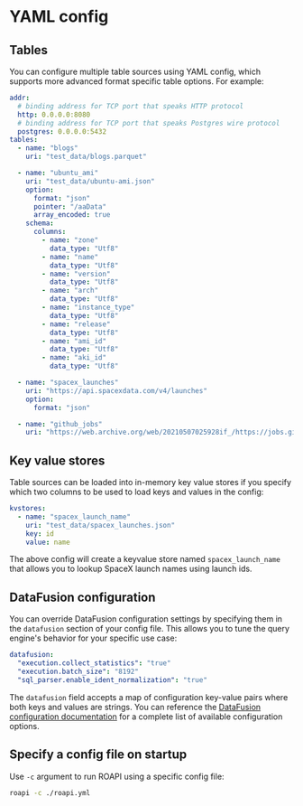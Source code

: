 # YAML config

## Tables

You can configure multiple table sources using YAML config, which supports more
advanced format specific table options. For example:

```yaml
addr:
  # binding address for TCP port that speaks HTTP protocol
  http: 0.0.0.0:8080
  # binding address for TCP port that speaks Postgres wire protocol
  postgres: 0.0.0.0:5432
tables:
  - name: "blogs"
    uri: "test_data/blogs.parquet"

  - name: "ubuntu_ami"
    uri: "test_data/ubuntu-ami.json"
    option:
      format: "json"
      pointer: "/aaData"
      array_encoded: true
    schema:
      columns:
        - name: "zone"
          data_type: "Utf8"
        - name: "name"
          data_type: "Utf8"
        - name: "version"
          data_type: "Utf8"
        - name: "arch"
          data_type: "Utf8"
        - name: "instance_type"
          data_type: "Utf8"
        - name: "release"
          data_type: "Utf8"
        - name: "ami_id"
          data_type: "Utf8"
        - name: "aki_id"
          data_type: "Utf8"

  - name: "spacex_launches"
    uri: "https://api.spacexdata.com/v4/launches"
    option:
      format: "json"

  - name: "github_jobs"
    uri: "https://web.archive.org/web/20210507025928if_/https://jobs.github.com/positions.json"
```

## Key value stores

Table sources can be loaded into in-memory key value stores if you specify which two
columns to be used to load keys and values in the config:

```yaml
kvstores:
  - name: "spacex_launch_name"
    uri: "test_data/spacex_launches.json"
    key: id
    value: name
```

The above config will create a keyvalue store named `spacex_launch_name` that allows you to lookup SpaceX launch names using launch ids.

## DataFusion configuration

You can override DataFusion configuration settings by specifying them in the `datafusion` section of your config file. This allows you to tune the query engine's behavior for your specific use case:

```yaml
datafusion:
  "execution.collect_statistics": "true"
  "execution.batch_size": "8192"
  "sql_parser.enable_ident_normalization": "true"
```

The `datafusion` field accepts a map of configuration key-value pairs where
both keys and values are strings. You can reference the [DataFusion configuration documentation](https://datafusion.apache.org/user-guide/configs.html)
for a complete list of available configuration options.

## Specify a config file on startup

Use `-c` argument to run ROAPI using a specific config file:

```bash
roapi -c ./roapi.yml
```

